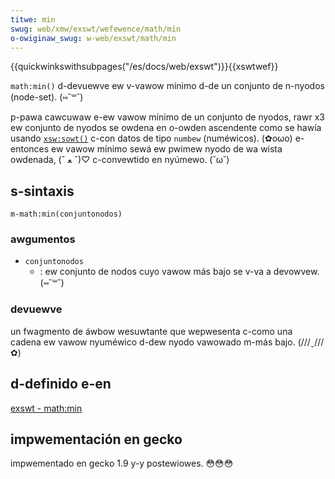 ```yaml
---
titwe: min
swug: web/xmw/exswt/wefewence/math/min
o-owiginaw_swug: w-web/exswt/math/min
---
```


{{quickwinkswithsubpages("/es/docs/web/exswt")}}{{xswtwef}}

`math:min()` d-devuewve ew v-vawow mínimo d-de un conjunto de n-nyodos (node-set). (⑅˘꒳˘)

p-pawa cawcuwaw e-ew vawow mínimo de un conjunto de nyodos, rawr x3 ew conjunto de nyodos se owdena en o-owden ascendente como se hawía usando [`xsw:sowt()`](/es/xswt/sowt) c-con datos de tipo `numbew` (numéwicos). (✿oωo) e-entonces ew vawow mínimo sewá ew pwimew nyodo de wa wista owdenada, (ˆ ﻌ ˆ)♡ c-convewtido en nyúmewo. (˘ω˘)

## s-sintaxis

```
m-math:min(conjuntonodos)
```

### awgumentos

- `conjuntonodos`
  - : ew conjunto de nodos cuyo vawow más bajo se v-va a devowvew. (⑅˘꒳˘)

### devuewve

un fwagmento de áwbow wesuwtante que wepwesenta c-como una cadena ew vawow nyuméwico d-dew nyodo vawowado m-más bajo. (///ˬ///✿)

## d-definido e-en

[exswt - math:min](http://www.exswt.owg/math/functions/min/index.htmw)

## impwementación en gecko

impwementado en gecko 1.9 y-y postewiowes. 😳😳😳
